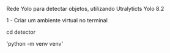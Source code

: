 Rede Yolo para detectar objetos, utilizando Utralyticts Yolo 8.2

1 - Criar um ambiente virtual no terminal

cd detector

'python -m venv venv'


